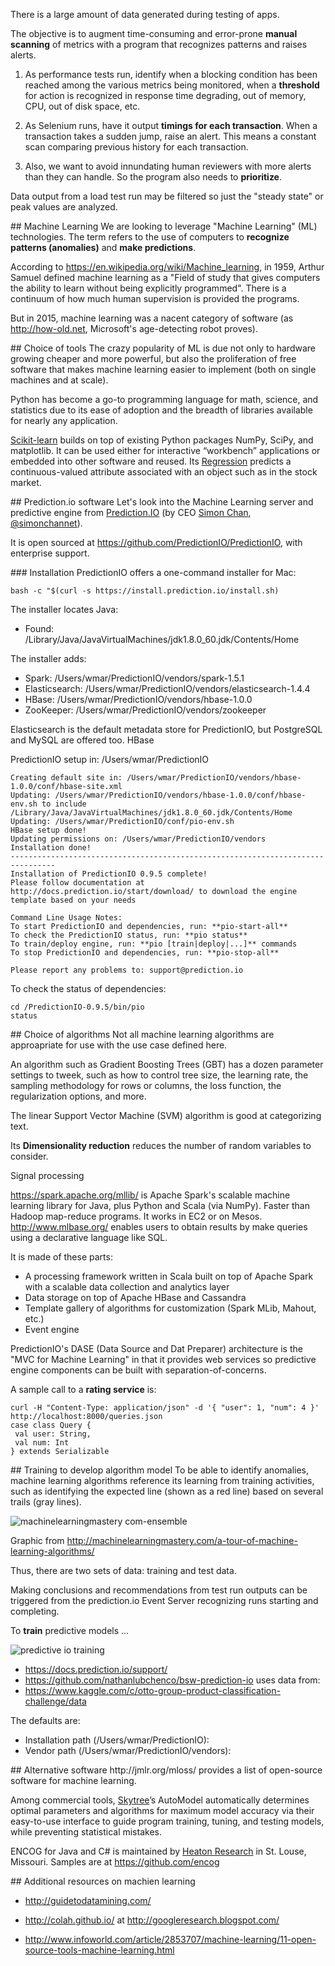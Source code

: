 There is a large amount of data generated during testing of apps.

The objective is to augment time-consuming and error-prone **manual scanning** of metrics
with a program that recognizes patterns and raises alerts.

 1. As performance tests run, identify when a blocking condition has been reached among the various metrics being monitored,
when a **threshold** for action is recognized in response time degrading, out of memory, CPU, out of disk space, etc.

 2. As Selenium runs, have it output **timings for each transaction**.
When a transaction takes a sudden jump, raise an alert.
This means a constant scan comparing previous history for each transaction.

 3. Also, we want to avoid innundating human reviewers with more alerts than they can handle.
 So the program also needs to **prioritize**.

Data output from a load test run may be filtered so just the "steady state" or peak values are analyzed.

<a id="MachineLearning">
## Machine Learning</a>
We are looking to leverage "Machine Learning" (ML) technologies.
The term refers to the use of computers to <strong>recognize patterns (anomalies)</strong> and <strong>make predictions</strong>.

According to https://en.wikipedia.org/wiki/Machine_learning,
in 1959, Arthur Samuel defined machine learning as a 
"Field of study that gives computers the ability to learn without being explicitly programmed".
There is a continuum of how much human supervision is provided the programs.

But in 2015, machine learning was a nacent category of software (as <a target="_blank" href="http://how-old.net/">http://how-old.net</a>, Microsoft's age-detecting robot proves).


<a id="ToolChoices">
## Choice of tools</a>
The crazy popularity of ML is due not only to hardware growing cheaper and more powerful, 
but also the proliferation of free software that makes machine learning easier to implement 
(both on single machines and at scale).

Python has become a go-to programming language for math, science, and statistics due to its ease of adoption and the breadth of libraries available for nearly any application. 

<a target="_blank" href="http://scikit-learn.org/stable/">Scikit-learn</a> 
builds on top of existing Python packages NumPy, SciPy, and matplotlib. 
It can be used either for interactive “workbench” applications or embedded into other software and reused. 
Its <a target="_blank" href="http://scikit-learn.org/stable/supervised_learning.html#supervised-learning">
Regression</a> predicts a continuous-valued attribute associated with an object such as in the stock market.


<a id="Prediction">
## Prediction.io software</a>
Let's look into the Machine Learning server and predictive engine from
<a target="_blank" href="https://prediction.io/">Prediction.IO</a> (by CEO <a target="_blank" href="https://www.linkedin.com/in/simonmhchan">Simon Chan</a>, <a target="_blank" href="https://twitter.com/simonchannet">@simonchannet</a>).

It is open sourced at <a target="_blank" href="https://github.com/PredictionIO/PredictionIO/">https://github.com/PredictionIO/PredictionIO</a>, 
with enterprise support.

<a id="Installation">
### Installation</a>
PredictionIO offers a one-command installer for Mac:

 ```
 bash -c "$(curl -s https://install.prediction.io/install.sh)
 ```

 The installer locates Java:
 * Found: /Library/Java/JavaVirtualMachines/jdk1.8.0_60.jdk/Contents/Home
 
 The installer adds:
 * Spark: /Users/wmar/PredictionIO/vendors/spark-1.5.1
 * Elasticsearch: /Users/wmar/PredictionIO/vendors/elasticsearch-1.4.4
 * HBase: /Users/wmar/PredictionIO/vendors/hbase-1.0.0
 * ZooKeeper: /Users/wmar/PredictionIO/vendors/zookeeper

 Elasticsearch is the default metadata store for PredictionIO, but PostgreSQL and MySQL are offered too. 
 HBase

 PredictionIO setup in: /Users/wmar/PredictionIO

 ```
 Creating default site in: /Users/wmar/PredictionIO/vendors/hbase-1.0.0/conf/hbase-site.xml
Updating: /Users/wmar/PredictionIO/vendors/hbase-1.0.0/conf/hbase-env.sh to include /Library/Java/JavaVirtualMachines/jdk1.8.0_60.jdk/Contents/Home
Updating: /Users/wmar/PredictionIO/conf/pio-env.sh
HBase setup done!
Updating permissions on: /Users/wmar/PredictionIO/vendors
Installation done!
--------------------------------------------------------------------------------
Installation of PredictionIO 0.9.5 complete!
Please follow documentation at http://docs.prediction.io/start/download/ to download the engine template based on your needs

Command Line Usage Notes:
To start PredictionIO and dependencies, run: **pio-start-all**
To check the PredictionIO status, run: **pio status**
To train/deploy engine, run: **pio [train|deploy|...]** commands
To stop PredictionIO and dependencies, run: **pio-stop-all**

Please report any problems to: support@prediction.io
 ```

 To check the status of dependencies:
 
 ```
 cd /PredictionIO-0.9.5/bin/pio 
 status
 ```

<a id="AlgorithmChoices">
## Choice of algorithms</a>
Not all machine learning algorithms are approapriate for use with the use case defined here.

An algorithm such as 
Gradient Boosting Trees (GBT) has a dozen parameter settings to tweek, 
such as how to control tree size, the learning rate, the sampling methodology for rows or columns, the loss function, the regularization options, and more. 
 
The linear Support Vector Machine (SVM) algorithm is good at categorizing text.

Its **Dimensionality reduction** reduces the number of random variables to consider.

Signal processing

https://spark.apache.org/mllib/
is Apache Spark's scalable machine learning library for Java, plus Python and Scala (via NumPy).
Faster than Hadoop map-reduce programs.
It works in EC2 or on Mesos.
http://www.mlbase.org/ 
enables users to obtain results by make queries using a declarative language like SQL.

It is made of these parts:

 * A processing framework written in Scala built on top of Apache Spark with a scalable data collection and analytics layer
 * Data storage on top of Apache HBase and Cassandra
 * Template gallery of algorithms for customization (Spark MLib, Mahout, etc.)
 * Event engine

PredictionIO's DASE (Data Source and Dat Preparer) architecture is the "MVC for Machine Learning" in that it provides web services so predictive engine components can be built with separation-of-concerns. 

A sample call to a **rating service** is:

 ```
 curl -H "Content-Type: application/json" -d '{ "user": 1, "num": 4 }' http://localhost:8000/queries.json
 case class Query {
  val user: String,
  val num: Int
 } extends Serializable
 ```


<a id="Training">
## Training to develop algorithm model</a>
To be able to identify anomalies, machine learning algorithms reference its learning from training activities,
such as identifying the expected line (shown as a red line) based on several trails (gray lines).

![machinelearningmastery com-ensemble](https://cloud.githubusercontent.com/assets/300046/10793313/915b79a6-7d4d-11e5-95b2-b7c071dd1a5f.png)

Graphic from http://machinelearningmastery.com/a-tour-of-machine-learning-algorithms/

Thus, there are two sets of data: training and test data.

Making conclusions and recommendations from test run outputs can be triggered from the prediction.io 
Event Server recognizing runs starting and completing.

To **train** predictive models ...

<img alt="predictive io training" src="https://cloud.githubusercontent.com/assets/300046/10792695/0055f640-7d4b-11e5-8910-128ae545ffac.png">

 * https://docs.prediction.io/support/
 * https://github.com/nathanlubchenco/bsw-prediction-io uses data from:
 * https://www.kaggle.com/c/otto-group-product-classification-challenge/data

The defaults are:

 * Installation path (/Users/wmar/PredictionIO): 
 * Vendor path (/Users/wmar/PredictionIO/vendors): 


<a id="Alternatives">
## Alternative software</a>
http://jmlr.org/mloss/ provides a list of open-source software for machine learning.

Among commercial tools, <a target="_blank" href="http://skytree.net/">Skytree</a>’s AutoModel automatically determines optimal parameters and algorithms for maximum model accuracy via their easy-to-use interface to guide program training, tuning, and testing models, while preventing statistical mistakes.

ENCOG for Java and C# is maintained by <a target="_blank" href="http://heatonresearch.com/">Heaton Research</a>
in St. Louse, Missouri. Samples are at https://github.com/encog 

<a id="Resources">
## Additional resources on machien learning</a>

 * http://guidetodatamining.com/
 * http://colah.github.io/ at http://googleresearch.blogspot.com/

 * http://www.infoworld.com/article/2853707/machine-learning/11-open-source-tools-machine-learning.html
